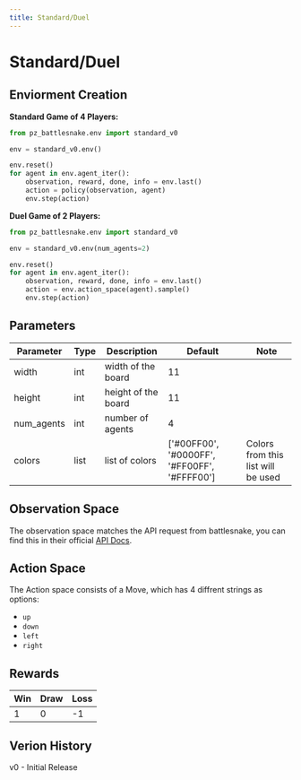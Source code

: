 ```yaml
---
title: Standard/Duel
---
```


# Standard/Duel

## Enviorment Creation

**Standard Game of 4 Players:**
```python
from pz_battlesnake.env import standard_v0

env = standard_v0.env()

env.reset()
for agent in env.agent_iter():
    observation, reward, done, info = env.last()
    action = policy(observation, agent)
    env.step(action)

```

**Duel Game of 2 Players:**
```python
from pz_battlesnake.env import standard_v0

env = standard_v0.env(num_agents=2)

env.reset()
for agent in env.agent_iter():
    observation, reward, done, info = env.last()
    action = env.action_space(agent).sample()
    env.step(action)
```

## Parameters

| Parameter  | Type | Description         | Default                                      | Note                               |
| ---------- | ---- | ------------------- | -------------------------------------------- | ---------------------------------- |
| width      | int  | width of the board  | 11                                           |                                    |
| height     | int  | height of the board | 11                                           |                                    |
| num_agents | int  | number of agents    | 4                                            |                                    |
| colors     | list | list of colors      | ['#00FF00', '#0000FF', '#FF00FF', '#FFFF00'] | Colors from this list will be used |

## Observation Space

The observation space matches the API request from battlesnake, you can find this in their official [API Docs](https://docs.battlesnake.com/references/api#post-move).


## Action Space

The Action space consists of a Move, which has 4 diffrent strings as options:
- `up`
- `down`
- `left`
- `right`

## Rewards

| Win | Draw | Loss |
| --- | ---- | ---- |
| 1   | 0    | -1   |

## Verion History

v0 - Initial Release
